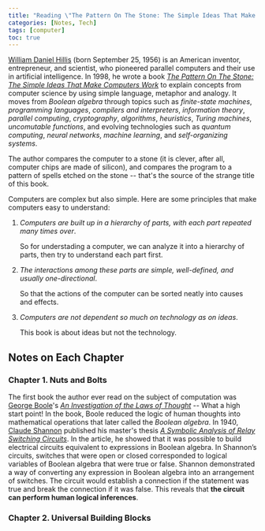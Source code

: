 ```yaml
---
title: "Reading \"The Pattern On The Stone: The Simple Ideas That Make Computers Work\""
categories: [Notes, Tech]
tags: [computer]
toc: true
---
```


[William Daniel Hillis](https://en.wikipedia.org/wiki/Danny_Hillis) (born September 25, 1956) is an American inventor, entrepreneur, and scientist, who pioneered parallel computers and their use in artificial intelligence. In 1998, he wrote a book [*The Pattern On The Stone: The Simple Ideas That Make Computers Work*](https://www.amazon.com/dp/046502596X) to explain concepts from computer science by using simple language, metaphor and analogy. It moves from *Boolean algebra* through topics such as *finite-state machines*, *programming languages*, *compilers and interpreters*, *information theory*, *parallel computing*, *cryptography*, *algorithms*, *heuristics*, *Turing machines*, *uncomutable functions*, and evolving technologies such as *quantum computing*, *neural networks*, *machine learning*, and *self-organizing systems*.

The author compares the computer to a stone (it is clever, after all, computer chips are made of silicon), and compares the program to a pattern of spells etched on the stone -- that's the source of the strange title of this book.

Computers are complex but also simple. Here are some principles that make computers easy to understand:

1. *Computers are built up in a hierarchy of parts, with each part repeated many times over*.

   So for understading a computer, we can analyze it into a hierarchy of parts, then try to understand each part first.

2. *The interactions among these parts are simple, well-defined, and usually one-directional*.

   So that the actions of the computer can be sorted neatly into causes and effects.

3. *Computers are not dependent so much on technology as on ideas*.

   This book is about ideas but not the technology.

## Notes on Each Chapter

### Chapter 1. Nuts and Bolts

The first book the author ever read on the subject of computation was [George Boole](https://en.wikipedia.org/wiki/George_Boole)'s [*An Investigation of the Laws of Thought*](https://en.wikipedia.org/wiki/The_Laws_of_Thought) -- What a high start point! In the book, Boole reduced the logic of human thoughts into mathematical operations that later called the *Boolean algebra*. In 1940, [Claude Shannon](https://en.wikipedia.org/wiki/Claude_Shannon) published his master's thesis [*A Symbolic Analysis of Relay Switching Circuits*](https://www.cs.virginia.edu/~evans/greatworks/shannon38.pdf). In the article, he showed that it was possible to build electrical circuits equivalent to expressions in Boolean algebra. In Shannon’s circuits, switches that were open or closed corresponded to logical variables of Boolean algebra that were true or false. Shannon demonstrated a way of converting any expression in Boolean algebra into an arrangement of switches. The circuit would establish a connection if the statement was true and break the connection if it was false. This reveals that **the circuit can perform human logical inferences**.

### Chapter 2. Universal Building Blocks
